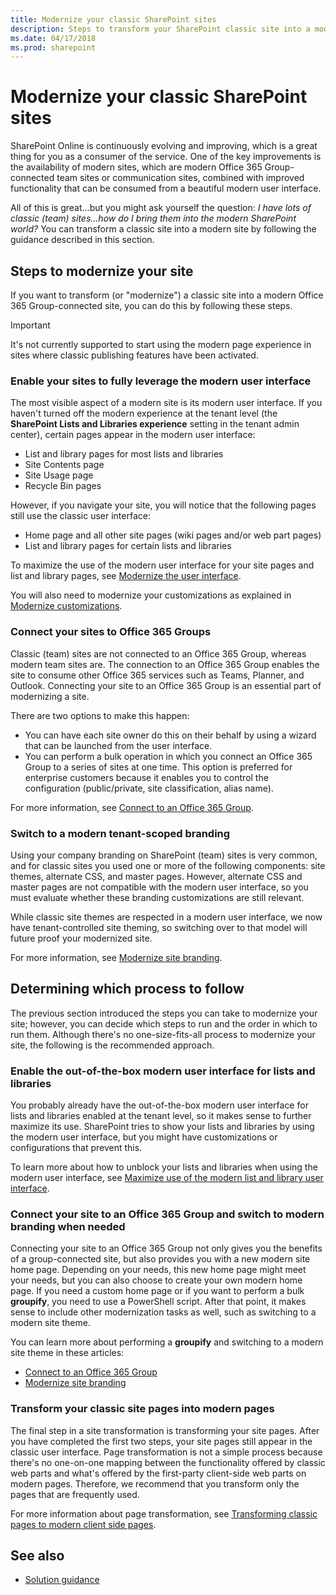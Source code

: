 ```yaml
---
title: Modernize your classic SharePoint sites
description: Steps to transform your SharePoint classic site into a modern Office 365 Group-connected team site or communication site.
ms.date: 04/17/2018
ms.prod: sharepoint
---
```


# Modernize your classic SharePoint sites

SharePoint Online is continuously evolving and improving, which is a great thing for you as a consumer of the service. One of the key improvements is the availability of modern sites, which are modern Office 365 Group-connected team sites or communication sites, combined with improved functionality that can be consumed from a beautiful modern user interface. 

All of this is great...but you might ask yourself the question: *I have lots of classic (team) sites...how do I bring them into the modern SharePoint world?* You can transform a classic site into a modern site by following the guidance described in this section.

## Steps to modernize your site

If you want to transform (or "modernize") a classic site into a modern Office 365 Group-connected site, you can do this by following these steps.

> [!IMPORTANT]
> It's not currently supported to start using the modern page experience in sites where classic publishing features have been activated.

### Enable your sites to fully leverage the modern user interface

The most visible aspect of a modern site is its modern user interface. If you haven't turned off the modern experience at the tenant level (the **SharePoint Lists and Libraries experience** setting in the tenant admin center), certain pages appear in the modern user interface:

- List and library pages for most lists and libraries
- Site Contents page
- Site Usage page
- Recycle Bin pages

However, if you navigate your site, you will notice that the following pages still use the classic user interface:

- Home page and all other site pages (wiki pages and/or web part pages)
- List and library pages for certain lists and libraries

To maximize the use of the modern user interface for your site pages and list and library pages, see [Modernize the user interface](modernize-userinterface.md). 

You will also need to modernize your customizations as explained in [Modernize customizations](modernize-customizations.md).

### Connect your sites to Office 365 Groups

Classic (team) sites are not connected to an Office 365 Group, whereas modern team sites are. The connection to an Office 365 Group enables the site to consume other Office 365 services such as Teams, Planner, and Outlook. Connecting your site to an Office 365 Group is an essential part of modernizing a site. 

There are two options to make this happen:

- You can have each site owner do this on their behalf by using a wizard that can be launched from the user interface.
- You can perform a bulk operation in which you connect an Office 365 Group to a series of sites at one time. This option is preferred for enterprise customers because it enables you to control the configuration (public/private, site classification, alias name).

For more information, see [Connect to an Office 365 Group](modernize-connect-to-office365-group.md).

### Switch to a modern tenant-scoped branding

Using your company branding on SharePoint (team) sites is very common, and for classic sites you used one or more of the following components: site themes, alternate CSS, and master pages. However, alternate CSS and master pages are not compatible with the modern user interface, so you must evaluate whether these branding customizations are still relevant. 

While classic site themes are respected in a modern user interface, we now have tenant-controlled site theming, so switching over to that model will future proof your modernized site.

For more information, see [Modernize site branding](modernize-branding.md).

## Determining which process to follow

The previous section introduced the steps you can take to modernize your site; however, you can decide which steps to run and the order in which to run them. Although there's no one-size-fits-all process to modernize your site, the following is the recommended approach.

### Enable the out-of-the-box modern user interface for lists and libraries

You probably already have the out-of-the-box modern user interface for lists and libraries enabled at the tenant level, so it makes sense to further maximize its use. SharePoint tries to show your lists and libraries by using the modern user interface, but you might have customizations or configurations that prevent this. 

To learn more about how to unblock your lists and libraries when using the modern user interface, see [Maximize use of the modern list and library user interface](modernize-userinterface-lists-and-libraries.md). 

### Connect your site to an Office 365 Group and switch to modern branding when needed

Connecting your site to an Office 365 Group not only gives you the benefits of a group-connected site, but also provides you with a new modern site home page. Depending on your needs, this new home page might meet your needs, but you can also choose to create your own modern home page. If you need a custom home page or if you want to perform a bulk **groupify**, you need to use a PowerShell script. After that point, it makes sense to include other modernization tasks as well, such as switching to a modern site theme.

You can learn more about performing a **groupify** and switching to a modern site theme in these articles:

- [Connect to an Office 365 Group](modernize-connect-to-office365-group.md)
- [Modernize site branding](modernize-branding.md)

### Transform your classic site pages into modern pages

The final step in a site transformation is transforming your site pages. After you have completed the first two steps, your site pages still appear in the classic user interface. Page transformation is not a simple process because there's no one-on-one mapping between the functionality offered by classic web parts and what's offered by the first-party client-side web parts on modern pages. Therefore, we recommend that you transform only the pages that are frequently used. 

For more information about page transformation, see [Transforming classic pages to modern client side pages](modernize-userinterface-lists-and-libraries.md).

## See also

- [Solution guidance](../solution-guidance/office-365-development-patterns-and-practices-solution-guidance.md)